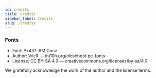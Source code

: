 ```yaml
---
id: credits
title: Credits
sidebar_label: Credits
slug: /credits
---
```


### Fonts

- Font: Px437 IBM Conv
- Author: VileR — int10h.org/oldschool-pc-fonts
- License: CC BY-SA 4.0 — creativecommons.org/licenses/by-sa/4.0

We gratefully acknowledge the work of the author and the license terms.


